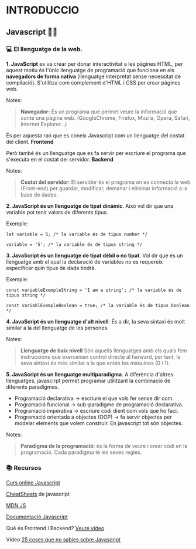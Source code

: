 # INTRODUCCIO

## **Javascript 🤸‍♂️**
### 💻 El llenguatge de la web.

**1. JavaScript** es va crear per donar interactivitat a les pàgines HTML, per aquest motiu és l'únic llenguatge de programació que funciona en els **navegadors de forma nativa** (llenguatge interpretat sense necessitat de compilació). S'utilitza com complement d'HTML i CSS per crear pàgines web.

Notes:
>**Navegador:** És un programa que permet veure la informació que conté una pàgina web. (GoogleChrome, Firefox, Mozila, 
Opera, Safari, Internet Explorer...)

És per aquesta raó que es coneix Javascript com un llenguatge del costat del client. **Frontend**

Però també és un llenguatge que es fa servir per escriure el programa que s'executa en el costat del servidor. **Backend**

Notes:
>**Costat del servidor**: El servidor és el programa on es connecta la web (Front-end) per guardar, modificar, demanar i eliminar informació a la base de dades.

**2. JavaScript és un llenguatge de tipat dinàmic**. Això vol dir que una variable pot tenir valors de diferents tipus. 

Exemple:
```
let variable = 5; /* la variable és de tipus number */

variable = '5'; /* la variable és de tipus string */
```

**3. JavaScript és un llenguatge de tipat dèbil o no tipat**. Vol dir que és un llenguatge amb el qual la declaració de variables no es requereix especificar quin tipus de dada tindrà.

Exemple:
```
const variableExempleString = 'I am a string'; /* la variable és de tipus string */

const variablExempleBoolean = true; /* la variable és de tipus boolean */
```

**4. JavaScript és un llenguatge d'alt nivell**. És a dir, la seva sintaxi és molt similar a la del llenguatge de les persones.

Notes:
>**Llenguatge de baix nivell** Són aquells llenguatges amb els quals fem instruccions que exerceixen control directe al harward, per tant, la seva sintaxi és més similar a la que entén les màquines (0 i 1).

**5. JavaScript és un llenguatge multiparadigma**. A diferència d'altres llenguatges, javascirpt permet programar utilitzant la combinació de diferents paradigmes.

- Programació declarativa -> escriure el que vols fer sense dir com.
- Programació funcional -> sub-paradigme de programació declarativa. 
- Programació imperativa -> escriure codi dient com vols que ho faci.
- Programació orientada a objectes (OOP) -> fa servir objectes per modelar elements que volem construir. En javascript tot són objectes.

Notes:
>**Paradigma de la programació**: és la forma de veure i crear codi en la programació. Cada paradigma té les seves regles.

### 📚 Recursos

[Curs online Javascript](https://www.codecademy.com/catalog/language/javascript)

[CheatSheets](https://overapi.com/javascript) de javascript

[MDN JS](https://developer.mozilla.org/en-US/docs/Web/JavaScript)

[Documentació Javascript](https://javascript.info/)

Què és Frontend i Backend? [Veure vídeo](https://platzi.com/blog/que-es-frontend-y-backend/)

Vídeo [25 coses que no sabies sobre Javascript](https://www.youtube.com/watch?v=swfvSLCXxHE)